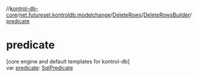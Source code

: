 //[kontrol-db-core](../../../../index.md)/[net.futureset.kontroldb.modelchange](../../index.md)/[DeleteRows](../index.md)/[DeleteRowsBuilder](index.md)/[predicate](predicate.md)

# predicate

[core engine and default templates for kontrol-db]\
var [predicate](predicate.md): [SqlPredicate](../../-sql-predicate/index.md)
